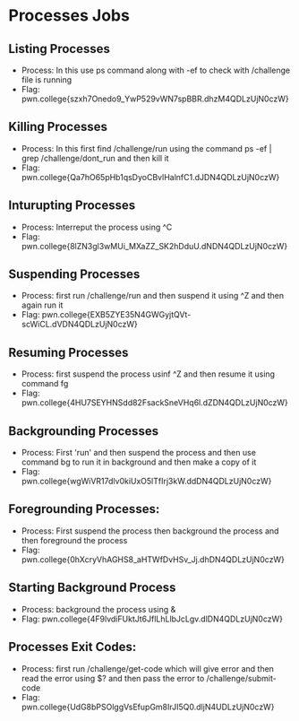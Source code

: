# Processes Jobs
## Listing Processes
- Process: In this use ps command along with -ef to check with /challenge file is running
- Flag: pwn.college{szxh7Onedo9_YwP529vWN7spBBR.dhzM4QDLzUjN0czW}
## Killing Processes
- Process: In this first find /challenge/run using the command ps -ef | grep /challenge/dont_run and then kill it
- Flag: pwn.college{Qa7hO65pHb1qsDyoCBvlHalnfC1.dJDN4QDLzUjN0czW}
## Inturupting Processes
- Process: Interreput the process using ^C
- Flag: pwn.college{8lZN3gl3wMUi_MXaZZ_SK2hDduU.dNDN4QDLzUjN0czW}
## Suspending Processes
- Process: first run /challenge/run and then suspend it using ^Z and then again run it
- Flag: pwn.college{EXB5ZYE35N4GWGyjtQVt-scWiCL.dVDN4QDLzUjN0czW}
## Resuming Processes
- Process: first suspend the process usinf ^Z and then resume it using command fg
- Flag: pwn.college{4HU7SEYHNSdd82FsackSneVHq6l.dZDN4QDLzUjN0czW}
## Backgrounding Processes
- Process: First 'run' and then suspend the process and then use command bg to run it in background and then make a copy of it
- Flag: pwn.college{wgWiVR17dlv0kiUxO5lTfIrj3kW.ddDN4QDLzUjN0czW}
## Foregrounding Processes:
- Process: First suspend the process then background the process and then foreground the process
- Flag: pwn.college{0hXcryVhAGHS8_aHTWfDvHSv_Jj.dhDN4QDLzUjN0czW}
## Starting Background Process
- Process: background the process using &
- Flag: pwn.college{4F9lvdiFUktJt6JflLhLlbJcLgv.dlDN4QDLzUjN0czW}
## Processes Exit Codes:
- Process: first run /challenge/get-code which will give error and then read the error using $? and then pass the error to /challenge/submit-code
- Flag: pwn.college{UdG8bPSOlggVsEfupGm8IrJI5Q0.dljN4UDLzUjN0czW}
